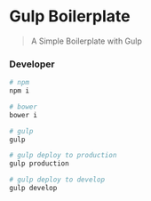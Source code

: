 # Gulp Boilerplate

> A Simple Boilerplate with Gulp

### Developer

```bash
# npm
npm i

# bower
bower i

# gulp
gulp

# gulp deploy to production
gulp production

# gulp deploy to develop
gulp develop
```
